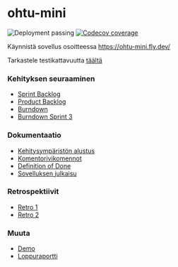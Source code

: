 # ohtu-mini

![Deployment passing](https://github.com/Perttu-Kangas/ohtu-mini/actions/workflows/pipeline.yml/badge.svg)
[![Codecov coverage](https://codecov.io/gh/Perttu-Kangas/ohtu-mini/branch/main/graph/badge.svg?token=5JFTXJ2SI4)](https://codecov.io/gh/Perttu-Kangas/ohtu-mini/tree/main/?displayType=list)

Käynnistä sovellus osoitteessa https://ohtu-mini.fly.dev/

Tarkastele testikattavuutta
[täältä](https://app.codecov.io/gh/Perttu-Kangas/ohtu-mini/tree/main/?displayType=list)

### Kehityksen seuraaminen

- [Sprint Backlog](https://github.com/orgs/Perttu-Kangas/projects/5)
- [Product Backlog](https://github.com/orgs/Perttu-Kangas/projects/3)
- [Burndown](https://docs.google.com/spreadsheets/d/1K0tKkEaEDCDPjoNIQM4OD2D97GUcdu-iTdonzo5Ue-I)
- [Burndown Sprint 3](https://docs.google.com/spreadsheets/d/1D-1qNb3hNNvEjGIEabCOtez4Z-PaYJhj4aBt_YK2SFY)

### Dokumentaatio

- [Kehitysympäristön alustus](./docs/development.md)
- [Komentorivikomennot](./docs/commands.md)
- [Definition of Done](./docs/definition_of_done.md)
- [Sovelluksen julkaisu](./docs/publishing.md)

### Retrospektiivit

- [Retro 1](./docs/retro1.md)
- [Retro 2](./docs/retro2.md)

### Muuta

- [Demo](./docs/loppudemo.md)
- [Loppuraportti](./docs/raportti.md)

